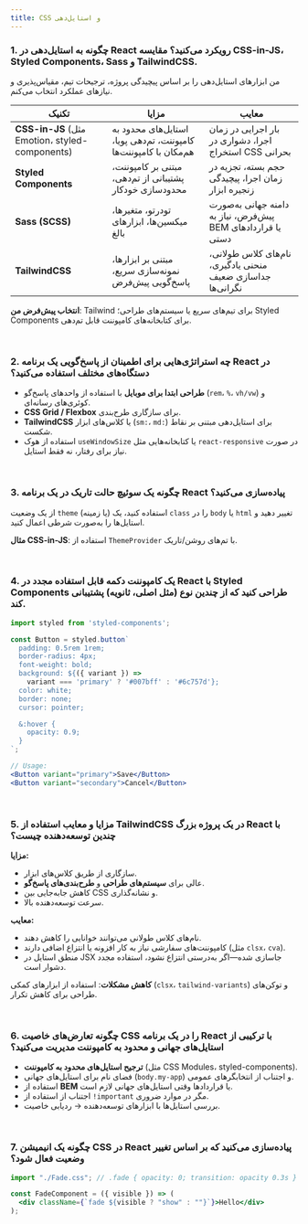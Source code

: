 ```yaml
---
title: CSS و استایل‌دهی
---
```


<link rel="stylesheet" href="{{ site.baseurl }}/assets/css/persian.css">

### 1. چگونه به استایل‌دهی در React رویکرد می‌کنید؟ مقایسه CSS-in-JS، Styled Components، Sass و TailwindCSS.

من ابزارهای استایل‌دهی را بر اساس پیچیدگی پروژه، ترجیحات تیم، مقیاس‌پذیری و نیازهای عملکرد انتخاب می‌کنم.

| تکنیک                                          | مزایا                                                    | معایب                                                            |
| ----------------------------------------------- | ------------------------------------------------------- | ---------------------------------------------------------------- |
| **CSS-in-JS** (مثل Emotion، styled-components) | استایل‌های محدود به کامپوننت، تم‌دهی پویا، هم‌مکان با کامپوننت‌ها | بار اجرایی در زمان اجرا، دشواری در استخراج CSS بحرانی             |
| **Styled Components**                          | مبتنی بر کامپوننت، پشتیبانی از تم‌دهی، محدودسازی خودکار | حجم بسته، تجزیه در زمان اجرا، پیچیدگی زنجیره ابزار             |
| **Sass (SCSS)**                               | تودرتو، متغیرها، میکسین‌ها، ابزارهای بالغ              | دامنه جهانی به‌صورت پیش‌فرض، نیاز به BEM یا قراردادهای دستی      |
| **TailwindCSS**                               | مبتنی بر ابزارها، نمونه‌سازی سریع، پاسخ‌گویی پیش‌فرض   | نام‌های کلاس طولانی، منحنی یادگیری، جداسازی ضعیف نگرانی‌ها       |

**انتخاب پیش‌فرض من**: Tailwind برای تیم‌های سریع یا سیستم‌های طراحی؛ Styled Components برای کتابخانه‌های کامپوننت قابل تم‌دهی.

<br />

### 2. چه استراتژی‌هایی برای اطمینان از پاسخ‌گویی یک برنامه React در دستگاه‌های مختلف استفاده می‌کنید؟

- **طراحی ابتدا برای موبایل** با استفاده از واحدهای پاسخ‌گو (`rem`، `%`، `vh/vw`) و کوئری‌های رسانه‌ای.
- **CSS Grid / Flexbox** برای سازگاری طرح‌بندی.
- **TailwindCSS** یا کلاس‌های ابزار (`sm:`، `md:`) برای استایل‌دهی مبتنی بر نقاط شکست.
- استفاده از هوک `useWindowSize` یا کتابخانه‌هایی مثل `react-responsive` در صورت نیاز برای رفتار، نه فقط استایل.

<br />

### 3. چگونه یک سوئیچ حالت تاریک در یک برنامه React پیاده‌سازی می‌کنید؟

از یک وضعیت `theme` (یا زمینه) استفاده کنید، یک `class` را در `body` یا `html` تغییر دهید و استایل‌ها را به‌صورت شرطی اعمال کنید.

**مثال CSS-in-JS**: استفاده از `ThemeProvider` با تم‌های روشن/تاریک.

<br />

### 4. یک کامپوننت دکمه قابل استفاده مجدد در React با Styled Components طراحی کنید که از چندین نوع (مثل اصلی، ثانویه) پشتیبانی کند.

```jsx
import styled from 'styled-components';

const Button = styled.button`
  padding: 0.5rem 1rem;
  border-radius: 4px;
  font-weight: bold;
  background: ${({ variant }) =>
    variant === 'primary' ? '#007bff' : '#6c757d'};
  color: white;
  border: none;
  cursor: pointer;

  &:hover {
    opacity: 0.9;
  }
`;

// Usage:
<Button variant="primary">Save</Button>
<Button variant="secondary">Cancel</Button>
```

<br />

### 5. مزایا و معایب استفاده از TailwindCSS در یک پروژه بزرگ React با چندین توسعه‌دهنده چیست؟

**مزایا:**

- سازگاری از طریق کلاس‌های ابزار.
- عالی برای **سیستم‌های طراحی** و **طرح‌بندی‌های پاسخ‌گو**.
- کاهش جابه‌جایی بین CSS و نشانه‌گذاری.
- سرعت توسعه‌دهنده بالا.

**معایب:**

- نام‌های کلاس طولانی می‌توانند خوانایی را کاهش دهند.
- کامپوننت‌های سفارشی نیاز به کار افزونه یا انتزاع اضافی دارند (مثل `clsx`، `cva`).
- منطق استایل در JSX جاسازی شده—اگر به‌درستی انتزاع نشود، استفاده مجدد دشوار است.

**کاهش مشکلات**: استفاده از ابزارهای کمکی (`clsx`، `tailwind-variants`) و توکن‌های طراحی برای کاهش تکرار.

<br />

### 6. چگونه تعارض‌های خاصیت CSS را در یک برنامه React با ترکیبی از استایل‌های جهانی و محدود به کامپوننت مدیریت می‌کنید؟

- **ترجیح استایل‌های محدود به کامپوننت** (مثل CSS Modules، styled-components).
- فضای نام برای استایل‌های جهانی (`body.my-app`) و اجتناب از انتخابگرهای عمومی.
- استفاده از **BEM** یا قراردادها وقتی استایل‌های جهانی لازم است.
- اجتناب از استفاده از `!important` مگر در موارد ضروری.
- بررسی استایل‌ها با ابزارهای توسعه‌دهنده → ردیابی خاصیت.

<br />

### 7. چگونه یک انیمیشن CSS در React پیاده‌سازی می‌کنید که بر اساس تغییر وضعیت فعال شود؟

```jsx
import "./Fade.css"; // .fade { opacity: 0; transition: opacity 0.3s } .fade.show { opacity: 1; }

const FadeComponent = ({ visible }) => (
  <div className={`fade ${visible ? "show" : ""}`}>Hello</div>
);
```